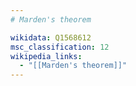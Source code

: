 ```yaml
---
# Marden's theorem

wikidata: Q1568612
msc_classification: 12
wikipedia_links:
  - "[[Marden's theorem]]"
---
```

